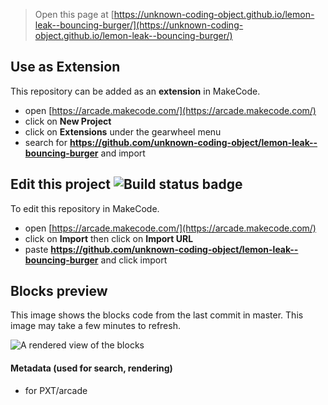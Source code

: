  


> Open this page at [https://unknown-coding-object.github.io/lemon-leak--bouncing-burger/](https://unknown-coding-object.github.io/lemon-leak--bouncing-burger/)

## Use as Extension

This repository can be added as an **extension** in MakeCode.

* open [https://arcade.makecode.com/](https://arcade.makecode.com/)
* click on **New Project**
* click on **Extensions** under the gearwheel menu
* search for **https://github.com/unknown-coding-object/lemon-leak--bouncing-burger** and import

## Edit this project ![Build status badge](https://github.com/unknown-coding-object/lemon-leak--bouncing-burger/workflows/MakeCode/badge.svg)

To edit this repository in MakeCode.

* open [https://arcade.makecode.com/](https://arcade.makecode.com/)
* click on **Import** then click on **Import URL**
* paste **https://github.com/unknown-coding-object/lemon-leak--bouncing-burger** and click import

## Blocks preview

This image shows the blocks code from the last commit in master.
This image may take a few minutes to refresh.

![A rendered view of the blocks](https://github.com/unknown-coding-object/lemon-leak--bouncing-burger/raw/master/.github/makecode/blocks.png)

#### Metadata (used for search, rendering)

* for PXT/arcade
<script src="https://makecode.com/gh-pages-embed.js"></script><script>makeCodeRender("{{ site.makecode.home_url }}", "{{ site.github.owner_name }}/{{ site.github.repository_name }}");</script>
